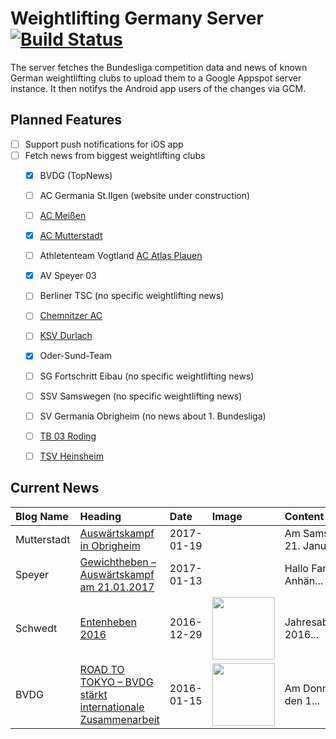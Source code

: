 # Weightlifting Germany Server [![Build Status](https://travis-ci.org/WGierke/weightlifting_germany_server.svg?branch=master)](https://travis-ci.org/WGierke/weightlifting_germany_server)

The server fetches the Bundesliga competition data and news of known German weightlifting clubs to upload them to a Google Appspot server instance.
It then notifys the Android app users of the changes via GCM.

## Planned Features
- [ ] Support push notifications for iOS app  
- [ ] Fetch news from biggest weightlifting clubs
    - [X] BVDG (TopNews)
    - [ ] AC Germania St.Ilgen (website under construction)
    - [ ] [AC Meißen](http://www.ac-meissen.de/index.php?start=1)
    - [X] [AC Mutterstadt](http://www.ac-mutterstadt.de/index.php?start=1)
    - [ ] Athletenteam Vogtland [AC Atlas Plauen](https://acatlas.wordpress.com/)
    - [X] AV Speyer 03
    - [ ] Berliner TSC (no specific weightlifting news)
    - [ ] [Chemnitzer AC](http://chemnitzer-athletenclub.de/aktuelles/news/page/1/)
    - [ ] [KSV Durlach](http://ksvdurlach.de/news?page_n54=1)
    - [X] Oder-Sund-Team
    - [ ] SG Fortschritt Eibau (no specific weightlifting news)
    - [ ] SSV Samswegen (no specific weightlifting news)
    - [ ] SV Germania Obrigheim (no news about 1. Bundesliga)
    - [ ] [TB 03 Roding](http://www.tb03-gewichtheben.de/page/1/)
    - [ ] [TSV Heinsheim](http://gewichtheben.tsv-heinsheim.de/index.php?start=1)


## Current News

| Blog Name   | Heading                                                                                                                                                   | Date       | Image                                                                                                                   | Content                 |
|:------------|:----------------------------------------------------------------------------------------------------------------------------------------------------------|:-----------|:------------------------------------------------------------------------------------------------------------------------|:------------------------|
| Mutterstadt | [Auswärtskampf in Obrigheim](http://www.ac-mutterstadt.de/index.php?start=0&heading=5faeca88771da6d4ff8ed1c1b4055a1a1484780400.0)                         | 2017-01-19 |                                                                                                                         | Am Samstag, 21. Janu... |
| Speyer      | [Gewichtheben – Auswärtskampf am 21.01.2017](http://www.av03-speyer.de/2017/01/gewichtheben-auswaertskampf-am-21-01-2017/)                                | 2017-01-13 |                                                                                                                         | Hallo Fans und Anhän... |
| Schwedt     | [Entenheben 2016](http://gewichtheben.blauweiss65-schwedt.de/?p=7366)                                                                                     | 2016-12-29 | <img src='http://gewichtheben.blauweiss65-schwedt.de/wp-content/uploads/2016/12/Entenheben-300x218.jpg' width='100px'/> | Jahresabschluss 2016... |
| BVDG        | [ROAD TO TOKYO – BVDG stärkt internationale Zusammenarbeit](http://www.german-weightlifting.de/road-to-tokyo-bvdg-staerkt-internationale-zusammenarbeit/) | 2016-01-15 | <img src='http://www.german-weightlifting.de/wp-content/uploads/2017/01/image003.jpg' width='100px'/>                   | Am Donnerstag, den 1... |